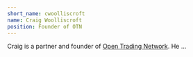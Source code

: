 ```yaml
---
short_name: cwoolliscroft
name: Craig Woolliscroft
position: Founder of OTN
---
```

Craig is a partner and founder of [Open Trading Network](https://docs.opentrading.net). He ...